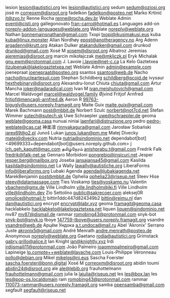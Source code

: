 lesion <lesion@autistici.org>
les <lesion@autistici.org>
sedum <sedum@oziosi.org>
josé m <correoxm@disroot.org>
fadelkon <fadelkon@posteo.net>
Marko Krtinić <it@zvo.hr>
Renne Rocha <renne@rocha.dev.br>
Weblate Admin <eventi@cisti.org>
gallegonovato <fran-carro@hotmail.es>
Languages add-on <noreply-addon-languages@weblate.org>
Weblate <noreply@weblate.org>
Nathan <bonnemainsnathan@gmail.com>
Txopi <txopi@ikusimakusi.eus>
kuba <kuba@linux.monster>
Allan Nordhøy <epost@anotheragency.no>
Arg Adenn <argadenn@krutt.org>
Atakan Dulker <atakandulker@gmail.com>
drunkod <drunkod@gmail.com>
Xosé M <xosem@disroot.org>
Albatroz Jeremias <ajeremias@disroot.org>
marcin mikołajczak <me@mkljczk.pl>
Eryk Michalak <gnu.ewm@protonmail.com>
J. Lavoie <j.lavoie@net-c.ca>
La Kelo Gaztetxea <itzulpenak@lakelogaztetxea.net>
Weblate Admin <admin@example.com>
joenepraat <joenepraat@posteo.org>
ssantos <ssantos@web.de>
Nacho <nacho@nucleartesuji.com>
Stephan Schildberg <schildberg@scoid.de>
ivysaur <hexthebinary@disroot.org>
Alexandru-Ionut Chiuta <chiuta@gmail.com>
Artur Mancha <joker@nadaradical.com>
Ivan M <ivan.meishutovich@gmail.com>
Marcel Waldvogel <marcel@waldvogel.family>
Øjvind Fritjof Arnfred <fritjof@mencagli-arnfred.dk>
Aeron R <99763-bigugly@users.noreply.framagit.org>
Maite Guix <maite.guix@gmail.com>
Marek Bachmann <post@mbbit.de>
Norbert Szulc <norbert@not7cd.net>
Stefan Wimmer <sutech@sutech.sk>
Uwe Schraepler <uwe@schraepler.de>
geoma <weblate@geoma.casa>
nunuai niniai <laenfari@distruzione.org>
pedro <pedro-weblate@cas.cat>
神楽凛 <rinnyakagura@gmail.com>
Jarosław Sobański <jarex69@o2.pl>
Junoš Lukan <junos.lukan@pm.me>
Matej Divecky <matej@divecky.com>
Nutria <nutria@sindominio.net>
dependabot[bot] <49699333+dependabot[bot]@users.noreply.github.com>
j <ich_geh_kaputt@mac.com>
தமிழ்நேரம் <anishprabu.t@gmail.com>
Fredrik Falk <fredrik@falk-net.se>
Gennaro Morbidoni <pongrebio@insicuri.net>
Jesper <jesper.berg@mailbox.org>
Joseba <jansajansa45@gmail.com>
Kasilda <kasilda@sindominio.net>
La Wally <lawally@autistiche.org>
LiberaForms <info@liberaforms.org>
Lubaki Agenda <agenda@lubakiagenda.net>
MarekBenjamin <post@mbbit.de>
Ophelia <ophelia23@riseup.net>
Steev Hise <steev@datamassage.com>
Ties Voskamp <ties@voskamp.nu>
Valentin <vbachem@gmx.de>
Ville Lindholm <ville.lindholm@iki.fi>
Ville Lindholm <ville@lindholm.dev>
Zio Settolino <public@sakrecoer.com>
aleksej0R <omolice@hotmail.fr>
bittin1ddc447d824349b2 <bittin@reimu.nl>
dan <dan@autistici.org>
encrypt <encrypt@labr.xyz>
geoma <framagit@geoma.casa>
hacklabkelo <hacklabkelo@lakelogaztetxea.net>
liquen <liquen@sindominio.net>
mv87 <mv87@dismail.de>
rammar <romobing43@protonmail.com>
snyk-bot <snyk-bot@snyk.io>
tboye <147759-tboye@users.noreply.framagit.org>
vsandre <vsandre@web.de>
Арцём Ундока <a.t.undoca@mail.ru>
Abel 'Akronix' Serrano Juste <akronix5@gmail.com>
André Menrath <andre.menrath@posteo.de>
Anonymous <noreply@weblate.org>
Gaetano <rodia@autistici.org>
Grimstack <gabry.grillo@alice.it>
Ian Knight <ian@knightly.xyz>
Irdi <irdiismaili11@protonmail.com>
João Palmeiro <joaommpalmeiro@gmail.com>
Lapineige <lp.compte++weblate@lavache.com>
Louis-Philippe Véronneau <pollo@debian.org>
Mikel <mikelgs@ni.eus>
Sascha Foerster <sascha.foerster@bonn.digital>
Xosé M <correoxm@disroot.org>
abidin toumi <abidin24@disroot.org>
ale <ale@lebib.org>
frauhottelmann <frauhottelmann@gmail.com>
julia la <lajulia@riseup.net>
les <les@box.lan>
les <les@pop-os.localdomain>
ram <romobing43@protonmail.com>
rammar <110073-rammar@users.noreply.framagit.org>
samba <opensamba@gmail.com>
segfault <segfault@riseup.net>
